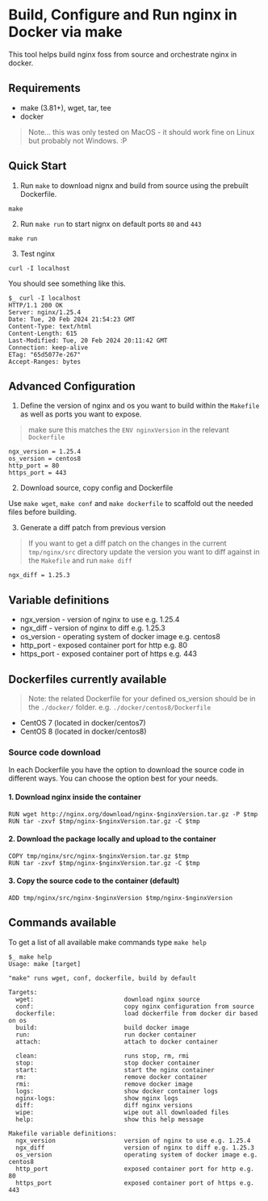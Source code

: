 # Build, Configure and Run nginx in Docker via make

This tool helps build nginx foss from source and orchestrate nginx in docker.

## Requirements

-   make (3.81+), wget, tar, tee
-   docker

> Note... this was only tested on MacOS - it should work fine on Linux but probably not Windows. :P

## Quick Start

1. Run `make` to download nignx and build from source using the prebuilt Dockerfile.

```
make
```

2. Run `make run` to start nignx on default ports `80` and `443`

```
make run
```

3. Test nginx

```
curl -I localhost
```

You should see something like this.

```
$_ curl -I localhost
HTTP/1.1 200 OK
Server: nginx/1.25.4
Date: Tue, 20 Feb 2024 21:54:23 GMT
Content-Type: text/html
Content-Length: 615
Last-Modified: Tue, 20 Feb 2024 20:11:42 GMT
Connection: keep-alive
ETag: "65d5077e-267"
Accept-Ranges: bytes
```

## Advanced Configuration

1. Define the version of nginx and os you want to build within the `Makefile` as well as ports you want to expose.

> make sure this matches the `ENV nginxVersion` in the relevant `Dockerfile`

```
ngx_version = 1.25.4
os_version = centos8
http_port = 80
https_port = 443
```

2. Download source, copy config and Dockerfile

Use `make wget`, `make conf` and `make dockerfile` to scaffold out the needed files before building.

3. Generate a diff patch from previous version

> If you want to get a diff patch on the changes in the current `tmp/nginx/src` directory update the version you want to diff against in the `Makefile` and run `make diff`

```
ngx_diff = 1.25.3
```

## Variable definitions

-   ngx_version - version of nginx to use e.g. 1.25.4
-   ngx_diff - version of nginx to diff e.g. 1.25.3
-   os_version - operating system of docker image e.g. centos8
-   http_port - exposed container port for http e.g. 80
-   https_port - exposed container port of https e.g. 443

## Dockerfiles currently available

> Note: the related Dockerfile for your defined os_version should be in the `./docker/` folder. e.g. `./docker/centos8/Dockerfile`

-   CentOS 7 (located in docker/centos7)
-   CentOS 8 (located in docker/centos8)

### Source code download

In each Dockerfile you have the option to download the source code in different ways. You can choose the option best for your needs.

#### 1. Download nginx inside the container

```
RUN wget http://nginx.org/download/nginx-$nginxVersion.tar.gz -P $tmp
RUN tar -zxvf $tmp/nginx-$nginxVersion.tar.gz -C $tmp
```

#### 2. Download the package locally and upload to the container

```
COPY tmp/nginx/src/nginx-$nginxVersion.tar.gz $tmp
RUN tar -zxvf $tmp/nginx-$nginxVersion.tar.gz -C $tmp
```

#### 3. Copy the source code to the container (default)

```
ADD tmp/nginx/src/nginx-$nginxVersion $tmp/nginx-$nginxVersion
```

## Commands available

To get a list of all available make commands type `make help`

```
$_ make help
Usage: make [target]

"make" runs wget, conf, dockerfile, build by default

Targets:
  wget:                         download nginx source
  conf:                         copy nginx configuration from source
  dockerfile:                   load dockerfile from docker dir based on os
  build:                        build docker image
  run:                          run docker container
  attach:                       attach to docker container

  clean:                        runs stop, rm, rmi
  stop:                         stop docker container
  start:                        start the nginx container
  rm:                           remove docker container
  rmi:                          remove docker image
  logs:                         show docker container logs
  nginx-logs:                   show nginx logs
  diff:                         diff nginx versions
  wipe:                         wipe out all downloaded files
  help:                         show this help message

Makefile variable definitions:
  ngx_version                   version of nginx to use e.g. 1.25.4
  ngx_diff                      version of nginx to diff e.g. 1.25.3
  os_version                    operating system of docker image e.g. centos8
  http_port                     exposed container port for http e.g. 80
  https_port                    exposed container port of https e.g. 443
```
